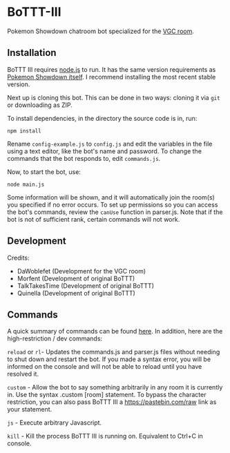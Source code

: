 # BoTTT-III
Pokemon Showdown chatroom bot specialized for the [VGC room](https://play.pokemonshowdown.com/vgc).

Installation
------------

BoTTT III requires [node.js](http://nodejs.org/) to run. It has the same version requirements as [Pokemon Showdown itself](https://github.com/Zarel/Pokemon-Showdown). I recommend installing the most recent stable version.

Next up is cloning this bot. This can be done in two ways: cloning it via `git` or downloading as ZIP.

To install dependencies, in the directory the source code is in, run:

    npm install

Rename `config-example.js` to `config.js` and edit the variables in the file using a text editor, like the bot's name and password.
To change the commands that the bot responds to, edit `commands.js`.

Now, to start the bot, use:

    node main.js

Some information will be shown, and it will automatically join the room(s) you specified if no error occurs. To set up permissions so you can access the bot's commands, review the `canUse` function in parser.js. Note that if the bot is not of sufficient rank, certain commands will not work.

Development
-----------

Credits:
 - DaWoblefet (Development for the VGC room)
 - Morfent (Development of original BoTTT)
 - TalkTakesTime (Development of original BoTTT)
 - Quinella (Development of original BoTTT)
 
Commands
-----------
A quick summary of commands can be found [here](https://pastebin.com/5GLxEt4P). In addition, here are the high-restriction / dev commands:

`reload` or `rl`- Updates the commands.js and parser.js files without needing to shut down and restart the bot. If you made a syntax error, you will be informed on the console and will not be able to reload until you have resolved it.

`custom` - Allow the bot to say something arbitrarily in any room it is currently in. Use the syntax .custom [room] statement. To bypass the character restriction, you can also pass BoTTT III a https://pastebin.com/raw link as your statement.

`js` - Execute arbitrary Javascript.

`kill` - Kill the process BoTTT III is running on. Equivalent to Ctrl+C in console.
